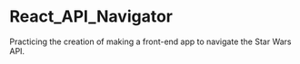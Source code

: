 # React_API_Navigator
Practicing the creation of making a front-end app to navigate the Star Wars API.
